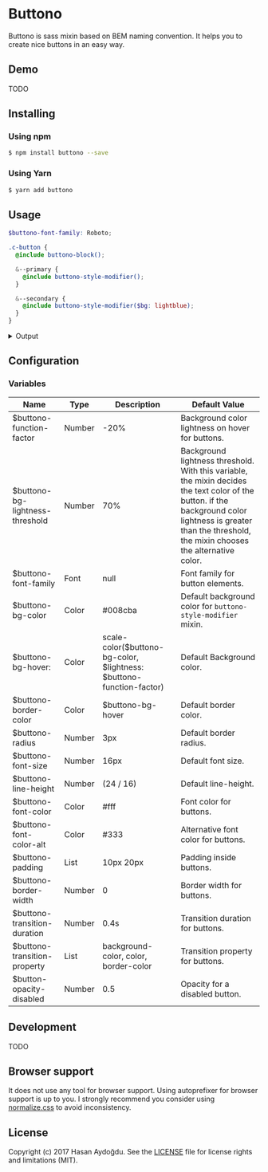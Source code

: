 # Buttono

Buttono is sass mixin based on BEM naming convention. It helps you to create nice buttons in an easy way.

## Demo

TODO

## Installing

### Using npm

```sh
$ npm install buttono --save
```

### Using Yarn

```sh
$ yarn add buttono
```

## Usage

```scss
$buttono-font-family: Roboto;

.c-button {
  @include buttono-block();

  &--primary {
    @include buttono-style-modifier();
  }

  &--secondary {
    @include buttono-style-modifier($bg: lightblue);
  }
}
```

<details>
  <summary>Output</summary>

```css
.c-button {
  border: 0 solid transparent;
  cursor: pointer;
  display: inline-block;
  font-family: Roboto;
  font-size: 16px;
  line-height: 1.5;
  padding: 10px 20px;
  text-align: center;
  transition-duration: 0.4s;
  user-select: none;
  transition-property: background-color, color, border-color;
  vertical-align: middle;
}

.c-button:hover,
.c-button:focus {
  text-decoration: none;
}

.c-button:disabled {
  box-shadow: none;
  cursor: not-allowed;
  opacity: 0.7;
}

.c-button--primary {
  background-color: #008cba;
  border-color: #008cba;
  border-radius: 3px;
  color: #fff;
}

.c-button--primary:hover,
.c-button--primary:focus {
  background-color: #007095;
  border-color: #007095;
  color: #fff;
}

.c-button--primary:disabled:hover,
.c-button--primary:disabled:focus {
  background-color: #008cba;
}

.c-button--secondary {
  background-color: lightblue;
  border-color: lightblue;
  border-radius: 3px;
  color: #333;
}

.c-button--secondary:hover,
.c-button--secondary:focus {
  background-color: #007095;
  border-color: #007095;
  color: #fff;
}

.c-button--secondary:disabled:hover,
.c-button--secondary:disabled:focus {
  background-color: lightblue;
}

```
</details>

## Configuration

### Variables

| Name                            | Type   | Description | Default Value |
| ------------------------------- | ------ | ----------- | ------------- |
| $buttono-function-factor        | Number | -20%        | Background color lightness on hover for buttons. |
| $buttono-bg-lightness-threshold | Number | 70%         | Background lightness threshold. With this variable, the mixin decides the text color of the button. if the background color lightness is greater than the threshold, the mixin chooses the alternative color.  |
| $buttono-font-family            | Font   | null        | Font family for button elements. |
| $buttono-bg-color               | Color  | #008cba     | Default background color for `buttono-style-modifier` mixin. |
| $buttono-bg-hover:              | Color  | scale-color($buttono-bg-color, $lightness: $buttono-function-factor) | Default Background color. |
| $buttono-border-color           | Color  | $buttono-bg-hover | Default border color.
| $buttono-radius                 | Number | 3px         | Default border radius. |
| $buttono-font-size              | Number | 16px        | Default font size. |
| $buttono-line-height            | Number | (24 / 16)   | Default line-height. |
| $buttono-font-color             | Color  | #fff        | Font color for buttons. |
| $buttono-font-color-alt         | Color  | #333        | Alternative font color for buttons. |
| $buttono-padding                | List   | 10px 20px   | Padding inside buttons. |
| $buttono-border-width           | Number | 0           | Border width for buttons. |
| $buttono-transition-duration    | Number | 0.4s        | Transition duration for buttons. |
| $buttono-transition-property    | List   | background-color, color, border-color | Transition property for buttons. |
| $button-opacity-disabled        | Number | 0.5         | Opacity for a disabled button. |

## Development

TODO

## Browser support

It does not use any tool for browser support. Using autoprefixer for browser support is up to you. I strongly recommend you consider using [normalize.css](https://necolas.github.io/normalize.css/) to avoid inconsistency.

## License

Copyright (c) 2017 Hasan Aydoğdu. See the [LICENSE](/LICENSE) file for license rights and limitations (MIT).
